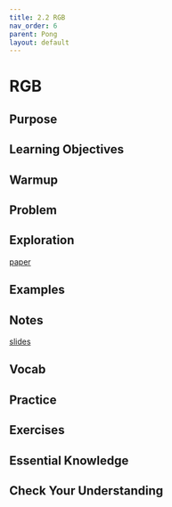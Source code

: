```yaml
---
title: 2.2 RGB
nav_order: 6
parent: Pong
layout: default
---
```


# RGB

## Purpose

## Learning Objectives

## Warmup

## Problem

## Exploration

[paper](https://docs.google.com/document/d/1jZchT3Gyf4y8W2HBincBKomR04RZmhpXKjwSIIVLpQo/edit?tab=t.0)

## Examples

## Notes

[slides](https://docs.google.com/presentation/d/1aMsAAIu4W-oA0UGYMqkgafi5hdXeReF7xmQ9eQGa5f4/edit#slide=id.g2b4e0575649_0_53)

## Vocab

## Practice

## Exercises

## Essential Knowledge

## Check Your Understanding
